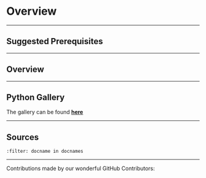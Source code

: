 # Overview

---

## Suggested Prerequisites

---

## Overview

---

## Python Gallery

The gallery can be found [**here**](https://makeuseofdata.com/visualization/python/index.html)

---

## Sources

```{bibliography}
:filter: docname in docnames
```

---

Contributions made by our wonderful GitHub Contributors: 